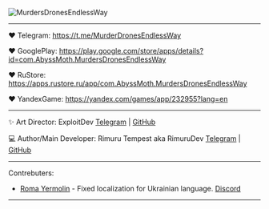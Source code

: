 ![MurdersDronesEndlessWay](https://github.com/RimuruDev/MurdersDronesEndlessWay-2D/assets/85500556/bd1db7e6-3ec9-454e-95db-1e2501f20a6d)

---

❤️ Telegram: https://t.me/MurderDronesEndlessWay 

❤️ GooglePlay: https://play.google.com/store/apps/details?id=com.AbyssMoth.MurdersDronesEndlessWay

❤️ RuStore: https://apps.rustore.ru/app/com.AbyssMoth.MurdersDronesEndlessWay

❤️ YandexGame: https://yandex.com/games/app/232955?lang=en


---

✨ Art Director: ExploitDev [Telegram](https://t.me/this_is_ilono_duck) | [GitHub](https://github.com/Arseniy-eg)

💻 Author/Main Developer: Rimuru Tempest aka RimuruDev [Telegram](https://t.me/AbyssMothGames) | [GitHub](https://github.com/RimuruDev)

---

Contrebuters:
- [Roma Yermolin](https://t.me/ReRoma7) - Fixed localization for Ukrainian language. [Discord](https://discord.com/invite/DCzbWz4Bdn)

---
